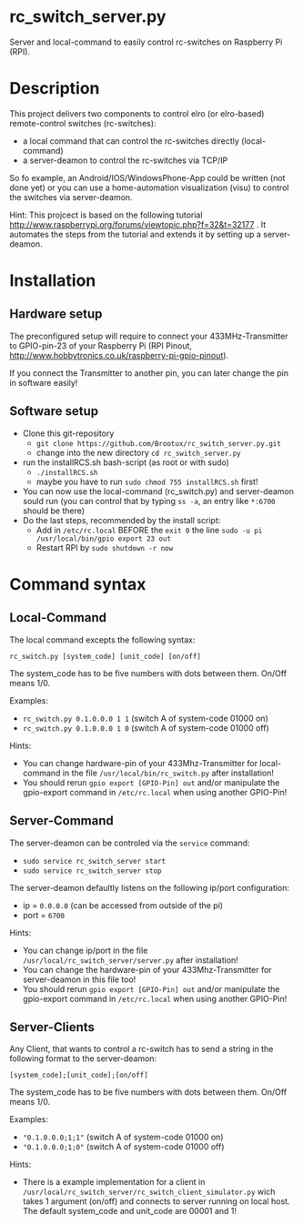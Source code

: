 rc_switch_server.py
===================

Server and local-command to easily control rc-switches on Raspberry Pi (RPI).

# Description

This project delivers two components to control elro (or elro-based) remote-control switches (rc-switches):

  * a local command that can control the rc-switches directly (local-command)
  * a server-deamon to control the rc-switches via TCP/IP

So fo example, an Android/IOS/WindowsPhone-App could be written (not done yet) or you can use a home-automation visualization (visu) to control the switches via server-deamon.

Hint:
This projcect is based on the following tutorial http://www.raspberrypi.org/forums/viewtopic.php?f=32&t=32177 . It automates the steps from the tutorial and extends it by setting up a server-deamon.

# Installation
## Hardware setup

The preconfigured setup will require to connect your 433MHz-Transmitter to GPIO-pin-23 of your Raspberry Pi (RPI Pinout, http://www.hobbytronics.co.uk/raspberry-pi-gpio-pinout).

If you connect the Transmitter to another pin, you can later change the pin in software easily!

## Software setup

* Clone this git-repository
  * `git clone https://github.com/Brootux/rc_switch_server.py.git`
  * change into the new directory `cd rc_switch_server.py`
* run the installRCS.sh bash-script (as root or with sudo)
  * `./installRCS.sh`
  * maybe you have to run `sudo chmod 755 installRCS.sh` first!
* You can now use the local-command (rc_switch.py) and server-deamon sould run (you can control that by typing `ss -a`, an entry like `*:6700` should be there)
* Do the last steps, recommended by the install script:
  * Add in `/etc/rc.local` BEFORE the `exit 0` the line `sudo -u pi /usr/local/bin/gpio export 23 out`
  * Restart RPI by `sudo shutdown -r now`


# Command syntax
## Local-Command

The local command excepts the following syntax:

`rc_switch.py [system_code] [unit_code] [on/off]`

The system_code has to be five numbers with dots between them. On/Off means 1/0.

Examples:
  * `rc_switch.py 0.1.0.0.0 1 1` (switch A of system-code 01000 on)
  * `rc_switch.py 0.1.0.0.0 1 0` (switch A of system-code 01000 off)

Hints:
  * You can change hardware-pin of your 433Mhz-Transmitter for local-command in the file `/usr/local/bin/rc_switch.py` after installation!
  * You should rerun `gpio export [GPIO-Pin] out` and/or manipulate the gpio-export command in `/etc/rc.local` when using another GPIO-Pin!


## Server-Command

The server-deamon can be controled via the `service` command:
  * `sudo service rc_switch_server start`
  * `sudo service rc_switch_server stop`

The server-deamon defaultly listens on the following ip/port configuration:
  * ip = `0.0.0.0` (can be accessed from outside of the pi)
  * port = `6700`

Hints:
  * You can change ip/port in the file `/usr/local/rc_switch_server/server.py` after installation!
  * You can change the hardware-pin of your 433Mhz-Transmitter for server-deamon in this file too!
  * You should rerun `gpio export [GPIO-Pin] out` and/or manipulate the gpio-export command in `/etc/rc.local` when using another GPIO-Pin!

## Server-Clients

Any Client, that wants to control a rc-switch has to send a string in the following format to the server-deamon:

`[system_code];[unit_code];[on/off]`

The system_code has to be five numbers with dots between them. On/Off means 1/0.

Examples:
  * `"0.1.0.0.0;1;1"` (switch A of system-code 01000 on)
  * `"0.1.0.0.0;1;0"` (switch A of system-code 01000 off)

Hints:
  * There is a example implementation for a client in `/usr/local/rc_switch_server/rc_switch_client_simulator.py` wich takes 1 argument (on/off) and connects to server running on local host. The default system_code and unit_code are 00001 and 1!

